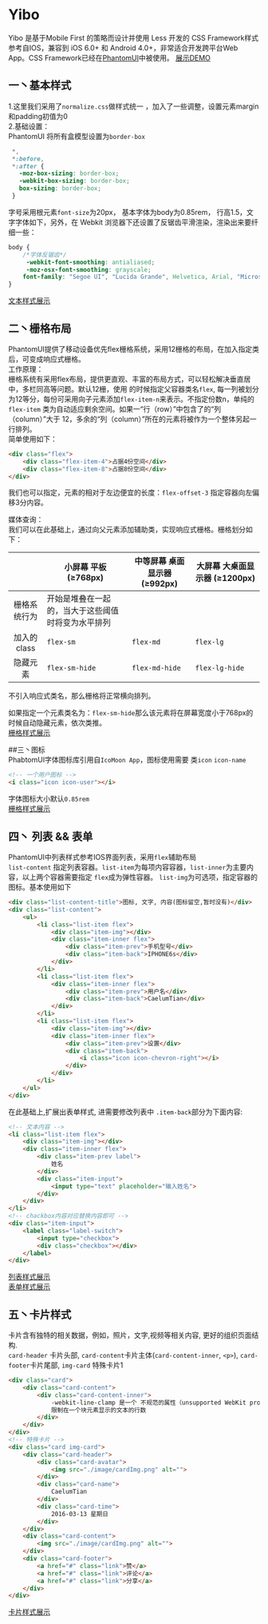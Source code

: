 Yibo 
===      
Yibo 是基于Mobile First 的策略而设计并使用 Less 开发的 CSS Framework样式参考自IOS，兼容到 iOS 6.0+ 和 Android 4.0+，非常适合开发跨平台Web App。CSS Framework已经在[PhantomUI](https://github.com/T-phantom/PhantomUI)中被使用。
[展示DEMO](http://t-phantom.github.io/PhantomUI/ui/)  

## 一丶基本样式  
1.这里我们采用了`normalize.css`做样式统一 ，加入了一些调整，设置元素margin和padding初值为0  
2.基础设置：   
PhantomUI 将所有盒模型设置为`border-box`  
```css
 *,
 *:before,
 *:after {
   -moz-box-sizing: border-box;
   -webkit-box-sizing: border-box;
   box-sizing: border-box;
 }
```  
字号采用根元素`font-size`为20px， 基本字体为body为0.85rem， 行高1.5，文字字体如下，另外，在 Webkit 浏览器下还设置了反锯齿平滑渲染，渲染出来要纤细一些：  
```css
body {
    /*字体反锯齿*/
     -webkit-font-smoothing: antialiased;
     -moz-osx-font-smoothing: grayscale;
    font-family: "Segoe UI", "Lucida Grande", Helvetica, Arial, "Microsoft YaHei", FreeSans, Arimo, "Droid Sans","wenquanyi micro hei","Hiragino Sans GB", "Hiragino Sans GB W3", Arial, sans-serif;
}
```    
[文本样式展示](http://t-phantom.github.io/PhantomUI/ui/text.html)  

## 二丶栅格布局  
PhantomUI提供了移动设备优先flex栅格系统，采用12栅格的布局，在加入指定类后，可变成响应式栅格。  
工作原理：  
栅格系统有采用flex布局，提供更直观、丰富的布局方式，可以轻松解决垂直居中，多栏同高等问题。默认12栅，使用
的时候指定父容器类名`flex`, 每一列被划分为12等分，每份可采用向子元素添加`flex-item-n`来表示。不指定份数n，单纯的`flex-item`
类为自动适应剩余空间。如果一“行（row）”中包含了的“列（column）”大于 12，多余的“列（column）”所在的元素将被作为一个整体另起一行排列。  
简单使用如下：  
```html
<div class="flex">
    <div class="flex-item-4">占据4份空间</div>
    <div class="flex-item-8">占据8份空间</div>
</div>
```  
我们也可以指定，元素的相对于左边便宜的长度：`flex-offset-3` 指定容器向左偏移3分内容。   

媒体查询：  
我们可以在此基础上，通过向父元素添加辅助类，实现响应式栅格。栅格划分如下：  


|             |小屏幕 平板 (≥768px)      |中等屏幕 桌面显示器 (≥992px)  |大屏幕 大桌面显示器 (≥1200px) |  
|:-----------:|--------------------------|------------------------------|------------------------------|  
|栅格系统行为 |开始是堆叠在一起的，当大于这些阈值时将变为水平排列                                      |  
|加入的class  |`flex-sm`                 | `flex-md`                    |`flex-lg`                     |  
|隐藏元素     |`flex-sm-hide`            |`flex-md-hide`                |`flex-lg-hide`                |

不引入响应式类名，那么栅格将正常横向排列。  

如果指定一个元素类名为：`flex-sm-hide`那么该元素将在屏幕宽度小于768px的时候自动隐藏元素，依次类推。  
[栅格样式展示](http://t-phantom.github.io/PhantomUI/ui/flex.html)    

##三丶图标  
PhabtomUI字体图标库引用自`IcoMoon App`，图标使用需要 类`icon` `icon-name` 
```html
<!-- 一个用户图标 -->
<i class="icon icon-user"></i>
```  
字体图标大小默认`0.85rem`   
[栅格样式展示](http://t-phantom.github.io/PhantomUI/ui/icon.html)   

## 四丶 列表 && 表单    
PhantomUI中列表样式参考IOS界面列表，采用`flex`辅助布局  
`list-content` 指定列表容器。`list-item`为每项内容容器，`list-inner`为主要内容，以上两个容器需要指定
`flex`成为弹性容器。 `list-img`为可选项，指定容器的图标。基本使用如下  
```html
<div class="list-content-title">图标, 文字, 内容(图标留空,暂时没有)</div>
<div class="list-content">
    <ul>
        <li class="list-item flex">
            <div class="item-img"></div>
            <div class="item-inner flex">
                <div class="item-prev">手机型号</div>
                <div class="item-back">IPHONE6s</div>
            </div>
        </li>
        <li class="list-item flex">
            <div class="item-inner flex">
                <div class="item-prev">用户名</div>
                <div class="item-back">CaelumTian</div>
            </div>
        </li>
        <li class="list-item flex">
            <div class="item-img"></div>
            <div class="item-inner flex">
                <div class="item-prev">设置</div>
                <div class="item-back">
                    <i class="icon icon-chevron-right"></i>
                </div>
            </div>
        </li>
    </ul>
</div>
```   
在此基础上,扩展出表单样式, 进需要修改列表中 `.item-back`部分为下面内容:  
```html
<!-- 文本内容 -->
<li class="list-item flex">
    <div class="item-img"></div>
    <div class="item-inner flex">
        <div class="item-prev label">
            姓名
        </div>
        <div class="item-input">
            <input type="text" placeholder="输入姓名">
        </div>
    </div> 
</li>
<!-- chackbox内容对应替换内容即可 -->
<div class="item-input">
    <label class="label-switch">
        <input type="checkbox">
        <div class="checkbox"></div>
    </label>
</div>  
```  
[列表样式展示](http://t-phantom.github.io/PhantomUI/ui/list.html)  
[表单样式展示](http://t-phantom.github.io/PhantomUI/ui/form.html)  

## 五丶卡片样式  
卡片含有独特的相关数据，例如，照片，文字,视频等相关内容, 更好的组织页面结构.   
 `card-header` 卡片头部, `card-content`卡片主体(`card-content-inner`, `<p>`), `card-footer`卡片尾部, `img-card` 特殊卡片1  
```html  
<div class="card">
    <div class="card-content">
        <div class="card-content-inner">
            -webkit-line-clamp 是一个 不规范的属性（unsupported WebKit property），它没有出现在 CSS 规范草案中。
            限制在一个块元素显示的文本的行数
        </div>
    </div>
</div>
<!-- 特殊卡片 -->
<div class="card img-card">
    <div class="card-header">
        <div class="card-avatar">
            <img src="./image/cardImg.png" alt="">
        </div>
        <div class="card-name">
            CaelumTian
        </div>
        <div class="card-time">
            2016-03-13 星期日
        </div>
    </div>
    <div class="card-content">
        <img src="./image/cardImg.png" alt="">
    </div>
    <div class="card-footer">
        <a href="#" class="link">赞</a>
        <a href="#" class="link">评论</a>
        <a href="#" class="link">分享</a>
    </div>
</div>   
```  
[卡片样式展示](http://t-phantom.github.io/PhantomUI/ui/card.html) 

